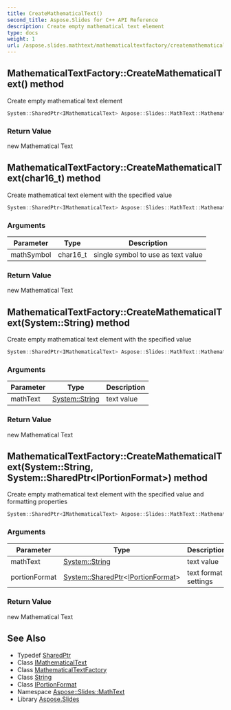 ```yaml
---
title: CreateMathematicalText()
second_title: Aspose.Slides for C++ API Reference
description: Create empty mathematical text element
type: docs
weight: 1
url: /aspose.slides.mathtext/mathematicaltextfactory/createmathematicaltext/
---
```

## MathematicalTextFactory::CreateMathematicalText() method


Create empty mathematical text element

```cpp
System::SharedPtr<IMathematicalText> Aspose::Slides::MathText::MathematicalTextFactory::CreateMathematicalText() override
```


### Return Value

new Mathematical Text

## MathematicalTextFactory::CreateMathematicalText(char16_t) method


Create mathematical text element with the specified value

```cpp
System::SharedPtr<IMathematicalText> Aspose::Slides::MathText::MathematicalTextFactory::CreateMathematicalText(char16_t mathSymbol) override
```


### Arguments

| Parameter | Type | Description |
| --- | --- | --- |
| mathSymbol | char16_t | single symbol to use as text value |

### Return Value

new Mathematical Text

## MathematicalTextFactory::CreateMathematicalText(System::String) method


Create empty mathematical text element with the specified value

```cpp
System::SharedPtr<IMathematicalText> Aspose::Slides::MathText::MathematicalTextFactory::CreateMathematicalText(System::String mathText) override
```


### Arguments

| Parameter | Type | Description |
| --- | --- | --- |
| mathText | [System::String](../../../system/string/) | text value |

### Return Value

new Mathematical Text

## MathematicalTextFactory::CreateMathematicalText(System::String, System::SharedPtr\<IPortionFormat\>) method


Create empty mathematical text element with the specified value and formatting properties

```cpp
System::SharedPtr<IMathematicalText> Aspose::Slides::MathText::MathematicalTextFactory::CreateMathematicalText(System::String mathText, System::SharedPtr<IPortionFormat> portionFormat) override
```


### Arguments

| Parameter | Type | Description |
| --- | --- | --- |
| mathText | [System::String](../../../system/string/) | text value |
| portionFormat | [System::SharedPtr](../../../system/sharedptr/)\<[IPortionFormat](../../../aspose.slides/iportionformat/)\> | text format settings |

### Return Value

new Mathematical Text

## See Also

* Typedef [SharedPtr](../../../system/sharedptr/)
* Class [IMathematicalText](../../imathematicaltext/)
* Class [MathematicalTextFactory](../)
* Class [String](../../../system/string/)
* Class [IPortionFormat](../../../aspose.slides/iportionformat/)
* Namespace [Aspose::Slides::MathText](../../)
* Library [Aspose.Slides](../../../)